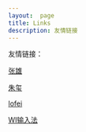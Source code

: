 ```yaml
---
layout:  page
title: Links
description: 友情链接
---
```

友情链接：

[张雄](http://bearzx.com)

[朱玺](http://www.icek.me/)

[lofei](http://www.lofei.info/)

[WI输入法](http://wi.hit.edu.cn/im)
